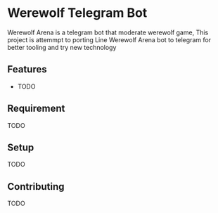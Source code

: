 # Werewolf Telegram Bot

Werewolf Arena is a telegram bot that moderate werewolf game, This project is attemmpt to porting Line Werewolf Arena bot to telegram for better tooling and try new technology

## Features
- TODO

## Requirement
TODO

## Setup
TODO

## Contributing
TODO
